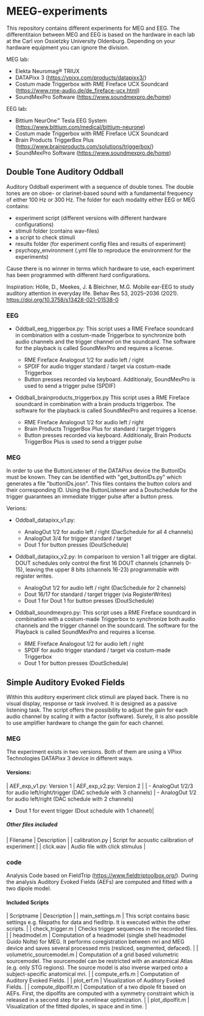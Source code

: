 # MEEG-experiments
This repository contains different experiments for MEG and EEG. The differentitaion between MEG and EEG is based on the hardware in each lab at the Carl von Ossietzky University Oldenburg.
Depending on your hardware equipment you can ignore the division.

MEG lab:
- Elekta Neuromag® TRIUX 
- DATAPixx 3 (https://vpixx.com/products/datapixx3/)
- Costum made Triggerbox with RME Fireface UCX Soundcard (https://www.rme-audio.de/de_fireface-ucx.html)
- SoundMexPro Software (https://www.soundmexpro.de/home)

EEG lab:
- Bittium NeurOne™ Tesla EEG System (https://www.bittium.com/medical/bittium-neurone)
- Costum made Triggerbox with RME Fireface UCX Soundcard
- Brain Products TriggerBox Plus (https://www.brainproducts.com/solutions/triggerbox/)
- SoundMexPro Software (https://www.soundmexpro.de/home)

## Double Tone Auditory Oddball

Auditory Oddball experiment with a sequence of double tones. The double tones are on oboe- or clarinet-based sound with a fundamental frequency of either 100 Hz or 300 Hz.
The folder for each modality either EEG or MEG contains:
- experiment script (different versions with different hardware configurations)
- stimuli folder (contains wav-files)
- a script to check stimuli
- results folder (for experiment config files and results of experiment)
- psychopy_environment (.yml file to reproduce the environment for the experiments)

Cause there is no winner in terms which hardware to use, each experiment has been programmed with different hard configurations. 

Inspiration:
Hölle, D., Meekes, J. & Bleichner, M.G. Mobile ear-EEG to study auditory attention in everyday life. Behav Res 53, 2025–2036 (2021). https://doi.org/10.3758/s13428-021-01538-0

### EEG

- Oddball_eeg_triggerbox.py:
  This script uses a RME Fireface soundcard in combination with a costum-made Triggerbox to synchronize both audio channels and the trigger channel on the soundcard. The software for the playback is called SoundMexPro and
  requires a license.
  - RME Fireface Analogout 1/2 for audio left / right
  - SPDIF for audio trigger standard / target via costum-made Triggerbox
  - Button presses recorded via keyboard. Additionaly, SoundMexPro is used to send a trigger pulse (SPDIF)

- Oddball_brainproducts_triggerbox.py
  This script uses a RME Fireface soundcard in combination with a brain products triggerbox. The software for the playback is called SoundMexPro and requires a license.
  - RME Fireface Analogout 1/2 for audio left / right
  - Brain Products TriggerBox Plus for standard / target triggers
  - Button presses recorded via keyboard. Additionaly, Brain Products TriggerBox Plus is used to send a trigger pulse 

### MEG

In order to use the ButtonListener of the DATAPixx device the ButtonIDs must be known. They can be identified with "get_buttonIDs.py" which generates a file "buttonIDs.josn". This files contains the button colors and their corresponding ID. Using the ButtonListener and a Doutschedule for the trigger guarantees an immediate trigger pulse after a button press. 

Verions:
- Oddball_datapixx_v1.py:
  - AnalogOut 1/2 for audio left / right (DacSchedule for all 4 channels)
  - AnalogOut 3/4 for trigger standard / target
  - Dout 1 for button presses (DoutSchedule)
  
- Oddball_datapixx_v2.py:
  In comparison to version 1 all trigger are digital. DOUT schedules only control the first 16 DOUT channels (channels 0-15), leaving the upper 8 bits (channels 16-23) programmable with register writes.
  - AnalogOut 1/2 for audio left / right (DacSchedule for 2 channels)
  - Dout 16/17 for standard / target trigger (via RegisterWrites)
  - Dout 1 for Dout 1 for button presses (DoutSchedule)
  
- Oddball_soundmexpro.py:
  This script uses a RME Fireface soundcard in combination with a costum-made Triggerbox to synchronize both audio channels and the trigger channel on the soundcard. The software for the Playback is called SoundMexPro and
  requires a license.
  - RME Fireface Analogout 1/2 for audio left / right
  - SPDIF for audio trigger standard / target via costum-made Triggerbox
  - Dout 1 for button presses (DoutSchedule)
  
## Simple Auditory Evoked Fields

Within this auditory experiment click stimuli are played back. There is no visual display, response or task involved. It is designed as a passive listening task. 
The script offers the possibility to adjust the gain for each audio channel by scaling it with a factor (software). Surely, it is also possible to use amplifier hardware to change the gain for each channel.

### MEG

The experiment exists in two versions. Both of them are using a VPixx Technologies DATAPixx 3 device in different ways.

#### Versions:

| AEF_exp_v1.py: Version 1 | AEF_exp_v2.py: Version 2 |
| - AnalogOut 1/2/3 for audio left/right/trigger (DAC schedule with 3 channels) | - AnalogOut 1/2 for audio left/right (DAC schedule with 2 channels)
- Dout 1 for event trigger (Dout schedule with 1 channel)|

##### Other files included

| Filename | Description |
| calibration.py | Script for acoustic calibration of experiment |
| click.wav | Audio file with click stimulus |

### code
Analysis Code based on FieldTrip (https://www.fieldtriptoolbox.org/).
During the analysis Auditory Evoked Fields (AEFs) are computed and fitted with a two dipole model.

#### Included Scripts

| Scriptname | Description |
| main_settings.m | This script contains basic settings e.g. filepaths for data and fiedltrip. It is executed within the other scripts. |
| check_trigger.m | Checks trigger sequences in the recorded files. | 
| headmodel.m | Computation of a headmodel (single shell headmodel Guido Nolte) for MEG. It performs coregistration between mri and MEG device and saves several processed mris (resliced, segmented, defaced). |
| volumetric_sourcemodel.m | Computation of a grid based volumetric sourcemodel. The sourcemodel can be restricted with an anatomical Atlas (e.g. only STG regions). The source model is also inverse warped onto a subject-specific anatomical mri. |
| compute_erfs.m | Computation of Auditory Evoked Fields. |
| plot_erf.m | Visualization of Auditory Evoked Fields. | 
| compute_dipolfit.m | Computation of a two dipole fit based on AEFs. First, the dipolfits are computed with a symmetry constraint which is released in a second step for a nonlinear optimization. | 
| plot_dipolfit.m | Visualization of the fitted dipoles, in space and in time. |

